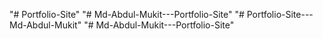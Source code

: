 "# Portfolio-Site" 
"# Md-Abdul-Mukit---Portfolio-Site" 
"# Portfolio-Site---Md-Abdul-Mukit" 
"# Md-Abdul-Mukit---Portfolio-Site" 
